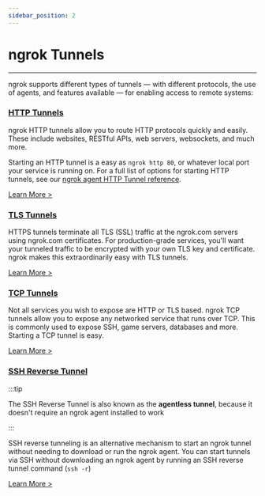 ```yaml
---
sidebar_position: 2
---
```


# ngrok Tunnels

---

ngrok supports different types of tunnels — with different protocols, the use of agents, and features available — for enabling access to remote systems:

### [HTTP Tunnels](http-tunnels)

ngrok HTTP tunnels allow you to route HTTP protocols quickly and easily. These include websites, RESTful APIs, web servers, websockets, and much more.

Starting an HTTP tunnel is a easy as `ngrok http 80`, or whatever local port your service is running on. For a full list of options for starting HTTP tunnels, see our [ngrok agent HTTP Tunnel reference](/secure-tunnels/ngrok-agent/reference/ngrok#ngrok-http).

[Learn More >](http-tunnels)

### [TLS Tunnels](tls-tunnels)

HTTPS tunnels terminate all TLS (SSL) traffic at the ngrok.com servers using ngrok.com certificates. For production-grade services, you'll want your tunneled traffic to be encrypted with your own TLS key and certificate. ngrok makes this extraordinarily easy with TLS tunnels.

[Learn More >](tls-tunnels)

### [TCP Tunnels](tcp-tunnels)

Not all services you wish to expose are HTTP or TLS based. ngrok TCP tunnels allow you to expose any networked service that runs over TCP. This is commonly used to expose SSH, game servers, databases and more. Starting a TCP tunnel is easy.

[Learn More >](tcp-tunnels)

### [SSH Reverse Tunnel](ssh-reverse-tunnel-agent)

:::tip

The SSH Reverse Tunnel is also known as the **agentless tunnel**, because it doesn't require an ngrok agent installed to work

:::

SSH reverse tunneling is an alternative mechanism to start an ngrok tunnel without needing to download or run the ngrok agent. You can start tunnels via SSH without downloading an ngrok agent by running an SSH reverse tunnel command (`ssh -r`)

[Learn More >](ssh-reverse-tunnel-agent)
